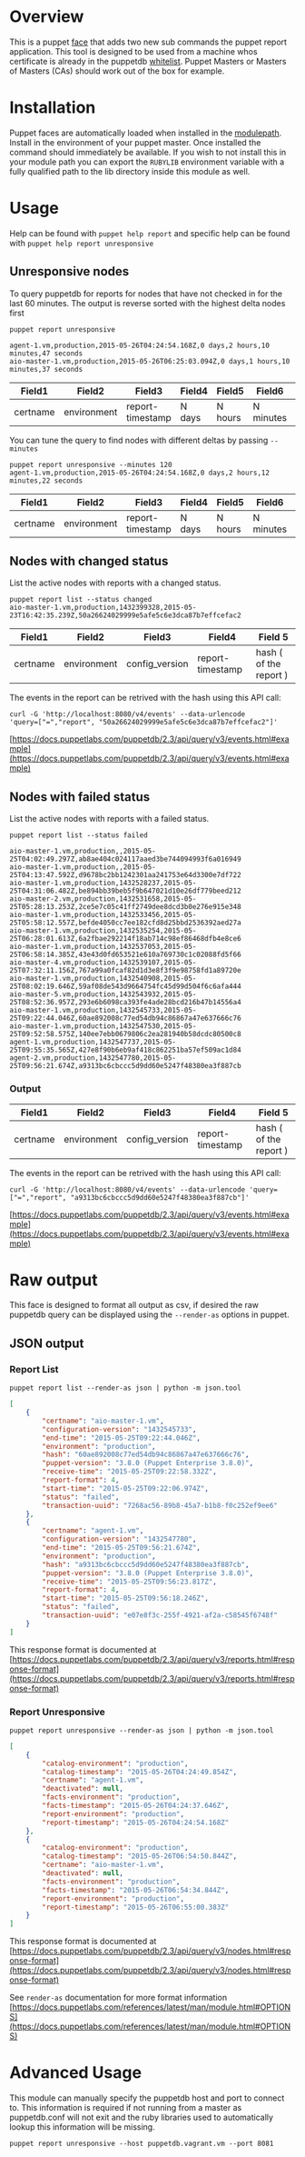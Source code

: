 # Overview

This is a puppet [face](https://puppetlabs.com/blog/puppet-faces-what-the-heck-are-faces) that adds two new sub commands the puppet report application.
This tool is designed to be used from a machine whos certificate is already in the puppetdb [whitelist](https://docs.puppetlabs.com/puppetdb/latest/configure.html#certificate-whitelist).
Puppet Masters or Masters of Masters (CAs) should work out of the box for example.

# Installation
Puppet faces are automatically loaded when installed in the [modulepath](https://docs.puppetlabs.com/puppet/3.6/reference/dirs_modulepath.html). Install in the environment of
your puppet master. Once installed the command should immediately be available. If you wish to not install
this in your module path you can export the `RUBYLIB` environment variable with a fully qualified path to
the lib directory inside this module as well.

# Usage

Help can be found with `puppet help report` and specific help can be found with `puppet help report unresponsive`

## Unresponsive nodes

To query puppetdb for reports for nodes that have not checked in for the last 60 minutes.
The output is reverse sorted with the highest delta nodes first

```shell
puppet report unresponsive
```
```shell
agent-1.vm,production,2015-05-26T04:24:54.168Z,0 days,2 hours,10 minutes,47 seconds
aio-master-1.vm,production,2015-05-26T06:25:03.094Z,0 days,1 hours,10 minutes,37 seconds
```

| Field1   | Field2      | Field3           | Field4 | Field5  | Field6    | Field7    |
| -------- | ----------- | ---------------- | ------ |-------- | --------- |---------  |
| certname | environment | report-timestamp | N days | N hours | N minutes | N seconds |

You can tune the query to find nodes with different deltas by passing `--minutes`

```shell
puppet report unresponsive --minutes 120
agent-1.vm,production,2015-05-26T04:24:54.168Z,0 days,2 hours,12 minutes,22 seconds
```
| Field1   | Field2      | Field3           | Field4 | Field5  | Field6    | Field7    |
| -------- | ----------- | ---------------- | ------ |-------- | --------- |---------  |
| certname | environment | report-timestamp | N days | N hours | N minutes | N seconds |

## Nodes with changed status 

List the active nodes with reports with a changed status.

```shell
puppet report list --status changed
aio-master-1.vm,production,1432399328,2015-05-23T16:42:35.239Z,50a26624029999e5afe5c6e3dca87b7effcefac2
```
| Field1   | Field2      | Field3         | Field4           | Field 5                |
| -------- | ----------- | -------------- | ---------------- | ---------------------- |
| certname | environment | config_version | report-timestamp | hash ( of the report ) |

The events in the report can be retrived with the hash using this API call:

```shell
curl -G 'http://localhost:8080/v4/events' --data-urlencode
'query=["=","report", "50a26624029999e5afe5c6e3dca87b7effcefac2"]'
```


[https://docs.puppetlabs.com/puppetdb/2.3/api/query/v3/events.html#example](https://docs.puppetlabs.com/puppetdb/2.3/api/query/v3/events.html#example)

## Nodes with failed status

List the active nodes with reports with a failed status.

```shell
puppet report list --status failed
```
```shell
aio-master-1.vm,production,,2015-05-25T04:02:49.297Z,ab8ae404c024117aaed3be744094993f6a016949
aio-master-1.vm,production,,2015-05-25T04:13:47.592Z,d9678bc2bb1242301aa241753e64d3300e7df722
aio-master-1.vm,production,1432528237,2015-05-25T04:31:06.482Z,be894bb39beb5f9b647021d10e26df779beed212
aio-master-2.vm,production,1432531658,2015-05-25T05:28:13.253Z,2ce5e7c05c41ff2749dee8dcd3b0e276e915e348
aio-master-1.vm,production,1432533456,2015-05-25T05:58:12.557Z,befde4050cc7ee182cfd8d25bbd2536392aed27a
aio-master-1.vm,production,1432535254,2015-05-25T06:28:01.613Z,6a2fbae292214f18ab714c98ef86468dfb4e8ce6
aio-master-1.vm,production,1432537053,2015-05-25T06:58:14.385Z,43e43d0fd653521e610a769730c1c02088fd5f66
aio-master-4.vm,production,1432539107,2015-05-25T07:32:11.156Z,767a99a0fcaf82d1d3e8f3f9e98758fd1a89720e
aio-master-1.vm,production,1432540908,2015-05-25T08:02:19.646Z,59af08de543d9664754fc45d99d504f6c6afa444
aio-master-5.vm,production,1432543932,2015-05-25T08:52:36.957Z,293e6b6098ca393fe4ade28bcd216b47b14556a4
aio-master-1.vm,production,1432545733,2015-05-25T09:22:44.046Z,60ae892008c77ed54db94c86867a47e637666c76
aio-master-1.vm,production,1432547530,2015-05-25T09:52:58.575Z,140ee7ebb0679806c2ea281940b58dcdc80500c8
agent-1.vm,production,1432547737,2015-05-25T09:55:35.565Z,427e8f90b6eb9af418c862251ba57ef509ac1d84
agent-2.vm,production,1432547780,2015-05-25T09:56:21.674Z,a9313bc6cbccc5d9dd60e5247f48380ea3f887cb
```
### Output


| Field1   | Field2      | Field3         | Field4           | Field 5                |
| -------- | ----------- | -------------- | ---------------- | ---------------------- |
| certname | environment | config_version | report-timestamp | hash ( of the report ) |

The events in the report can be retrived with the hash using this API call:

```shell
curl -G 'http://localhost:8080/v4/events' --data-urlencode 'query=["=","report", "a9313bc6cbccc5d9dd60e5247f48380ea3f887cb"]' 
```

[https://docs.puppetlabs.com/puppetdb/2.3/api/query/v3/events.html#example](https://docs.puppetlabs.com/puppetdb/2.3/api/query/v3/events.html#example)


# Raw output

This face is designed to format all output as csv, if desired the raw puppetdb query can be displayed using the `--render-as`
options in puppet.


## JSON output

### Report List

```shell
puppet report list --render-as json | python -m json.tool
```
```json
[
    {
        "certname": "aio-master-1.vm", 
        "configuration-version": "1432545733", 
        "end-time": "2015-05-25T09:22:44.046Z", 
        "environment": "production", 
        "hash": "60ae892008c77ed54db94c86867a47e637666c76", 
        "puppet-version": "3.8.0 (Puppet Enterprise 3.8.0)", 
        "receive-time": "2015-05-25T09:22:58.332Z", 
        "report-format": 4, 
        "start-time": "2015-05-25T09:22:06.974Z", 
        "status": "failed", 
        "transaction-uuid": "7268ac56-89b8-45a7-b1b8-f0c252ef9ee6"
    }, 
    {
        "certname": "agent-1.vm", 
        "configuration-version": "1432547780", 
        "end-time": "2015-05-25T09:56:21.674Z", 
        "environment": "production", 
        "hash": "a9313bc6cbccc5d9dd60e5247f48380ea3f887cb", 
        "puppet-version": "3.8.0 (Puppet Enterprise 3.8.0)", 
        "receive-time": "2015-05-25T09:56:23.817Z", 
        "report-format": 4, 
        "start-time": "2015-05-25T09:56:18.246Z", 
        "status": "failed", 
        "transaction-uuid": "e07e8f3c-255f-4921-af2a-c58545f6748f"
    }
]
```
This response format is documented at [https://docs.puppetlabs.com/puppetdb/2.3/api/query/v3/reports.html#response-format](https://docs.puppetlabs.com/puppetdb/2.3/api/query/v3/reports.html#response-format)

### Report Unresponsive

```shell
puppet report unresponsive --render-as json | python -m json.tool
```
```json
[
    {
        "catalog-environment": "production", 
        "catalog-timestamp": "2015-05-26T04:24:49.854Z", 
        "certname": "agent-1.vm", 
        "deactivated": null, 
        "facts-environment": "production", 
        "facts-timestamp": "2015-05-26T04:24:37.646Z", 
        "report-environment": "production", 
        "report-timestamp": "2015-05-26T04:24:54.168Z"
    }, 
    {
        "catalog-environment": "production", 
        "catalog-timestamp": "2015-05-26T06:54:50.844Z", 
        "certname": "aio-master-1.vm", 
        "deactivated": null, 
        "facts-environment": "production", 
        "facts-timestamp": "2015-05-26T06:54:34.844Z", 
        "report-environment": "production", 
        "report-timestamp": "2015-05-26T06:55:00.383Z"
    }
]
```

This response format is documented at [https://docs.puppetlabs.com/puppetdb/2.3/api/query/v3/nodes.html#response-format](https://docs.puppetlabs.com/puppetdb/2.3/api/query/v3/nodes.html#response-format)


See `render-as` documentation for more format information [https://docs.puppetlabs.com/references/latest/man/module.html#OPTIONS](https://docs.puppetlabs.com/references/latest/man/module.html#OPTIONS)

# Advanced Usage
This module can manually specify the puppetdb host and port to connect to.
This information is required if not running from a master as puppetdb.conf will not exit and the ruby libraries used to
automatically lookup this information will be missing.
```shell
puppet report unresponsive --host puppetdb.vagrant.vm --port 8081
```

